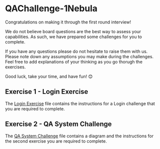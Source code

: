 # QAChallenge-1Nebula
Congratulations on making it through the first round interview!

We do not believe board questions are the best way to assess your capabilities. As such, we have prepared some challenges for you to complete.

If you have any questions please do not hesitate to raise them with us. Please note down any assumptions you may make during the challenges. Feel free to add explanations of your thinking as you go thorugh the exercises.

Good luck, take your time, and have fun! 😊

## Exercise 1 - Login Exercise
The [Login Exercise](https://github.com/NebulaCodeChallenges/QAChallenge-1Nebula/blob/main/Exercise%201%20-%20Login%20Exercise.pdf) file contains the instructions for a Login challenge that you are required to complete.

## Exercise 2 - QA System Challenge
The [QA System Challenge](https://github.com/NebulaCodeChallenges/QAChallenge-1Nebula/blob/main/Exercise%202%20-%20QA%20System%20Challenge.pdf) file contains a diagram and the instructions for the second exercise you are required to complete.

